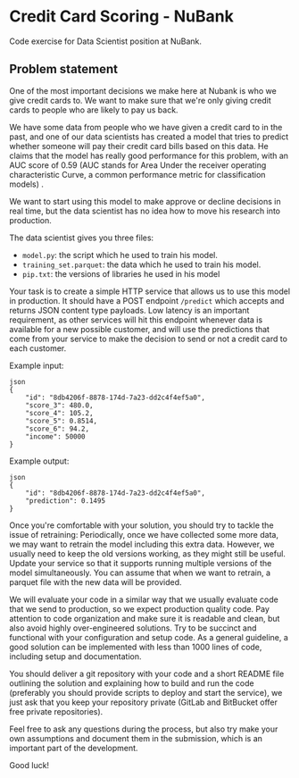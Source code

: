 # Credit Card Scoring - NuBank

Code exercise for Data Scientist position at NuBank.

## Problem statement

One of the most important decisions we make here at Nubank is who we give credit cards to. We want to make sure that we're only
giving credit cards to people who are likely to pay us back.

We have some data from people who we have given a credit card to in the past, and one of our data scientists has created a model
that tries to predict whether someone will pay their credit card bills based on this data.  He claims that the model has really good performance for
this problem, with an AUC score of 0.59 (AUC stands for Area Under the receiver operating characteristic Curve, a common performance metric for classification models) .

We want to start using this model to make approve or decline decisions in real time, but the data scientist has no idea
how to move his research into production.

The data scientist gives you three files:
 - `model.py`: the script which he used to train his model.
 - `training_set.parquet`: the data which he used to train his model.
 - `pip.txt`: the versions of libraries he used in his model

Your task is to create a simple HTTP service that allows us to use this model in production. It should have a POST endpoint
`/predict` which accepts and returns JSON content type payloads. Low latency is an important requirement, as other services will hit this endpoint
whenever data is available for a new possible customer, and will use the predictions that come from your service to make the decision to
send or not a credit card to each customer.

Example input:
```
json
{
    "id": "8db4206f-8878-174d-7a23-dd2c4f4ef5a0",
    "score_3": 480.0,
    "score_4": 105.2,
    "score_5": 0.8514,
    "score_6": 94.2,
    "income": 50000
}
```

Example output:
```
json
{
    "id": "8db4206f-8878-174d-7a23-dd2c4f4ef5a0",
    "prediction": 0.1495
}
```

Once you're comfortable with your solution, you should try to tackle the issue of retraining: Periodically, once we have
collected some more data, we may want to retrain the model including this extra data. However, we usually need to keep the
old versions working, as they might still be useful. Update your service so that it supports running multiple versions of
the model simultaneously. You can assume that when we want to retrain, a parquet file with the new data will be provided.

We will evaluate your code in a similar way that we usually evaluate code that we send to production, so we expect production
quality code. Pay attention to code organization and make sure it is readable and clean, but also avoid highly
over-engineered solutions. Try to be succinct and functional with your configuration and setup code.
As a general guideline, a good solution can be implemented with less than 1000 lines of code, including setup and documentation.

You should deliver a git repository with your code and a short README file outlining the solution and explaining how to
build and run the code (preferably you should provide scripts to deploy and start the service),
we just ask that you keep your repository private (GitLab and BitBucket offer free private repositories).

Feel free to ask any questions during the process, but also try make your own assumptions and document them in the
submission, which is an important part of the development.

Good luck!
